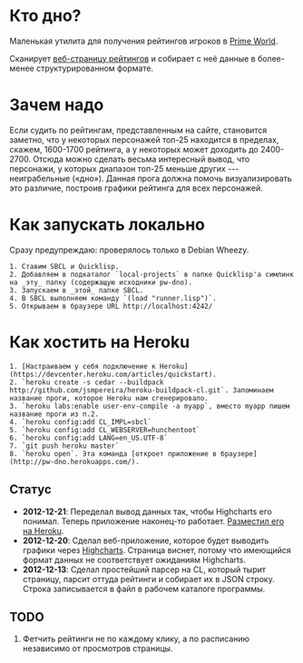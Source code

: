 # Кто дно?

Маленькая утилита для получения рейтингов игроков в [Prime World](http://ru.playpw.com/).

Сканирует [веб-страницу рейтингов](http://ru.playpw.com/ratings.html) и собирает с неё данные в более-менее структурированном формате.

# Зачем надо
Если судить по рейтингам, представленным на сайте, становится заметно, что у некоторых персонажей топ-25 находится в пределах, скажем, 1600-1700 рейтинга, а у некоторых может доходить до 2400-2700.
Отсюда можно сделать весьма интересный вывод, что персонажи, у которых диапазон топ-25 меньше других --- неиграбельные («дно»).
Данная прога должна помочь визуализировать это различие, построив графики рейтинга для всех персонажей.

# Как запускать локально
Сразу предупреждаю: проверялось только в Debian Wheezy.

    1. Ставим SBCL и Quicklisp.
    2. Добавляем в подкаталог `local-projects` в папке Quicklisp'а симлинк на _эту_ папку (содержащую исходники pw-dno).
    3. Запускаем в _этой_ папке SBCL.
    4. В SBCL выполняем команду `(load "runner.lisp")`.
    5. Открываем в браузере URL http://localhost:4242/

# Как хостить на Heroku

    1. [Настраиваем у себя подключение к Heroku](https://devcenter.heroku.com/articles/quickstart).
    2. `heroku create -s cedar --buildpack http://github.com/jsmpereira/heroku-buildpack-cl.git`. Запоминаем название проги, которое Heroku нам сгенерировало.
    3. `heroku labs:enable user-env-compile -a myapp`, вместо myapp пишем название проги из п.2.
    4. `heroku config:add CL_IMPL=sbcl`
    5. `heroku config:add CL_WEBSERVER=hunchentoot`
    6. `heroku config:add LANG=en_US.UTF-8`
    7. `git push heroku master`
    8. `heroku open`. Эта команда [откроет приложение в браузере](http://pw-dno.herokuapps.com/).

## Статус

* **2012-12-21**: Переделал вывод данных так, чтобы Highcharts его понимал. Теперь приложение наконец-то работает. [Разместил его на Heroku](http://pw-dno.herokuapp.com/).
* **2012-12-20**: Сделал веб-приложение, которое будет выводить графики через [Highcharts](http://www.highcharts.com/). Страница виснет, потому что имеющийся формат данных не соответствует ожиданиям Highcharts.
* **2012-12-13**: Сделал простейший парсер на CL, который тырит страницу, парсит оттуда рейтинги и собирает их в JSON строку. Строка записывается в файл в рабочем каталоге программы.


## TODO

1. Фетчить рейтинги не по каждому клику, а по расписанию независимо от просмотров страницы.

